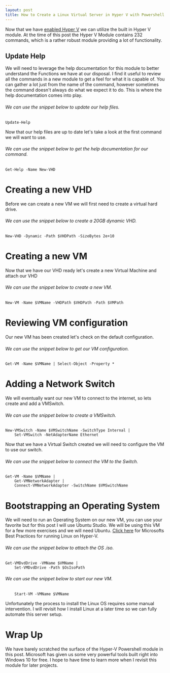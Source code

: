 ```yaml
---
layout: post
title: How to Create a Linux Virtual Server in Hyper V with Powershell
---
```


Now that we have [enabled Hyper V](https://dejulia489.github.io/2017-05-05-EnableHyperVWindows10/) we can utilize the built in Hyper V module. At the time of this post the Hyper V Module contains 232 commands, which is a rather robust module providing a lot of functionality. 

## Update Help

We will need to leverage the help documentation for this module to better understand the Functions we have at our disposal. I find it useful to review all the commands in a new module to get a feel for what it is capable of. You can gather a lot just from the name of the command, however sometimes the command doesn't always do what we expect it to do. This is where the help documentation comes into play. 

###### We can use the snippet below to update our help files.

	Update-Help

Now that our help files are up to date let's take a look at the first command we will want to use.

###### We can use the snippet below to get the help documentation for our command.

	Get-Help -Name New-VHD

# Creating a new VHD

Before we can create a new VM we will first need to create a virtual hard drive. 

###### We can use the snippet below to create a 20GB dynamic VHD.

	New-VHD -Dynamic -Path $VHDPath -SizeBytes 2e+10

# Creating a new VM

Now that we have our VHD ready let's create a new Virtual Machine and attach our VHD

###### We can use the snippet below to create a new VM. 

    New-VM -Name $VMName -VHDPath $VHDPath -Path $VMPath

# Reviewing VM configuration

Our new VM has been created let's check on the default configuration. 

###### We can use the snippet below to get our VM configuration.

	Get-VM -Name $VMName | Select-Object -Property *  

# Adding a Network Switch

We will eventually want our new VM to connect to the internet, so lets create and add a VMSwitch. 

###### We can use the snippet below to create a VMSwitch.

	New-VMSwitch -Name $VMSwitchName -SwitchType Internal | 
		Set-VMSwitch -NetAdapterName Ethernet  

Now that we have a Virtual Switch created we will need to configure the VM to use our switch.

###### We can use the snippet below to connect the VM to the Switch.

	Get-VM -Name $VMName | 
		Get-VMNetworkAdapter | 
		Connect-VMNetworkAdapter -SwitchName $VMSwitchName 

# Bootstrapping an Operating System

We will need to run an Operating System on our new VM, you can use your favorite but for this post I will use Ubuntu Studio. We will be using this VM for a few more exercises and we will need Ubuntu. [Click here](https://docs.microsoft.com/en-us/windows-server/virtualization/hyper-v/best-practices-for-running-linux-on-hyper-v) for Microsofts Best Practices for running Linux on Hyper-V.

###### We can use the snippet below to attach the OS .iso.

	Get-VMDvdDrive -VMName $VMName | 
		Set-VMDvdDrive -Path $OsIsoPath

###### We can use the snippet below to start our new VM.

		Start-VM -VMName $VMName

Unfortunately the process to install the Linux OS requires some manual intervention. I will revisit how I install Linux	at a later time so we can fully automate this server setup.

# Wrap Up 

We have barely scratched the surface of the Hyper-V Powershell module in this post. Microsoft has given us some very powerful tools built right into Windows 10 for free. I hope to have time to learn more when I revisit this module for later projects.